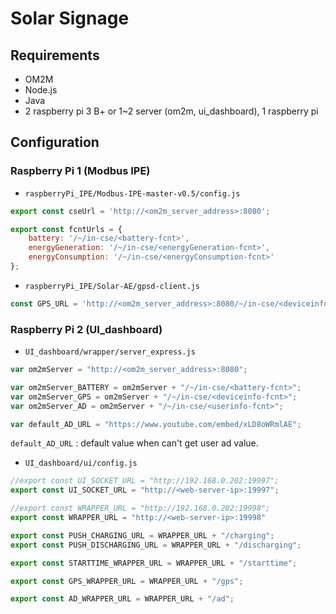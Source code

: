 # Solar Signage

## Requirements

- OM2M
- Node.js
- Java
- 2 raspberry pi 3 B+ or 1~2 server (om2m, ui_dashboard), 1 raspberry pi



## Configuration

### Raspberry Pi 1 (Modbus IPE)

- `raspberryPi_IPE/Modbus-IPE-master-v0.5/config.js`

```javascript
export const cseUrl = 'http://<om2m_server_address>:8080';

export const fcntUrls = {
    battery: '/~/in-cse/<battery-fcnt>',
    energyGeneration: '/~/in-cse/<energyGeneration-fcnt>',
    energyConsumption: '/~/in-cse/<energyConsumption-fcnt>'
};
```

- `raspberryPi_IPE/Solar-AE/gpsd-client.js`

```javascript
const GPS_URL = 'http://<om2m_server_address>:8080/~/in-cse/<deviceinfo-fcnt>';
```

### Raspberry Pi 2 (UI_dashboard)

- `UI_dashboard/wrapper/server_express.js`

```javascript
var om2mServer = "http://<om2m_server_address>:8080";

var om2mServer_BATTERY = om2mServer + "/~/in-cse/<battery-fcnt>";
var om2mServer_GPS = om2mServer + "/~/in-cse/<deviceinfo-fcnt>";
var om2mServer_AD = om2mServer + "/~/in-cse/<userinfo-fcnt>";

var default_AD_URL = "https://www.youtube.com/embed/xLD8oWRmlAE";
```

`default_AD_URL` : default value when can't get user ad value.

- `UI_dashboard/ui/config.js`

```javascript
//export const UI_SOCKET_URL = "http://192.168.0.202:19997";
export const UI_SOCKET_URL = "http://<web-server-ip>:19997";

//export const WRAPPER_URL = "http://192.168.0.202:19998";
export const WRAPPER_URL = "http://<web-server-ip>:19998"

export const PUSH_CHARGING_URL = WRAPPER_URL + "/charging";
export const PUSH_DISCHARGING_URL = WRAPPER_URL + "/discharging";

export const STARTTIME_WRAPPER_URL = WRAPPER_URL + "/starttime";

export const GPS_WRAPPER_URL = WRAPPER_URL + "/gps";

export const AD_WRAPPER_URL = WRAPPER_URL + "/ad";
```

